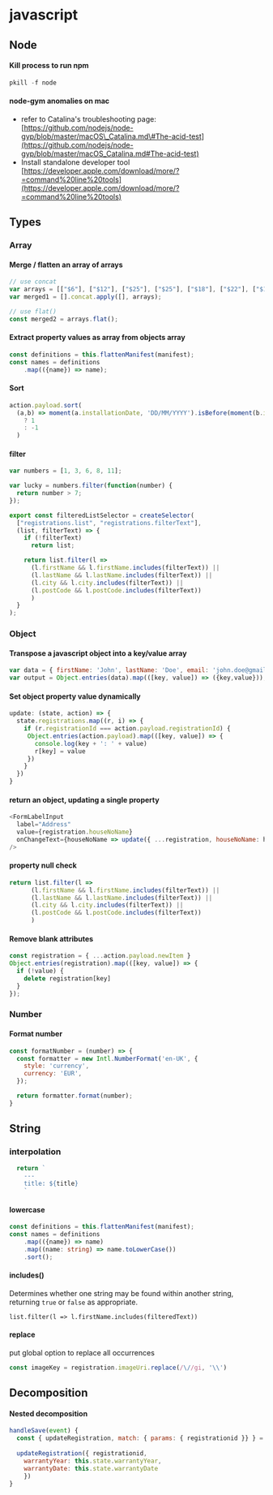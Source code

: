 # javascript

## Node

#### Kill process to run npm

```javascript
pkill -f node
```

#### node-gym anomalies on mac

* refer to Catalina's troubleshooting page: [https://github.com/nodejs/node-gyp/blob/master/macOS\_Catalina.md\#The-acid-test](https://github.com/nodejs/node-gyp/blob/master/macOS_Catalina.md#The-acid-test)
* Install standalone developer tool [https://developer.apple.com/download/more/?=command%20line%20tools](https://developer.apple.com/download/more/?=command%20line%20tools)

## Types

### Array

#### Merge / flatten an array of arrays

```javascript
// use concat
var arrays = [["$6"], ["$12"], ["$25"], ["$25"], ["$18"], ["$22"], ["$10"]];
var merged1 = [].concat.apply([], arrays);

// use flat()
const merged2 = arrays.flat();
```

#### Extract property values as array from objects array

```typescript
const definitions = this.flattenManifest(manifest);
const names = definitions
    .map(({name}) => name);
```

#### Sort

```javascript
action.payload.sort(
  (a,b) => moment(a.installationDate, 'DD/MM/YYYY').isBefore(moment(b.installationDate, 'DD/MM/YYYY')) 
    ? 1 
    : -1
  )
```

#### filter

```javascript
var numbers = [1, 3, 6, 8, 11];

var lucky = numbers.filter(function(number) {
  return number > 7;
});

export const filteredListSelector = createSelector(
  ["registrations.list", "registrations.filterText"],
  (list, filterText) => {
    if (!filterText) 
      return list;

    return list.filter(l => 
      (l.firstName && l.firstName.includes(filterText)) ||
      (l.lastName && l.lastName.includes(filterText)) ||
      (l.city && l.city.includes(filterText)) ||
      (l.postCode && l.postCode.includes(filterText))
      )
  }
);
```

### Object

#### Transpose a javascript object into a key/value array

```javascript
var data = { firstName: 'John', lastName: 'Doe', email: 'john.doe@gmail.com' }
var output = Object.entries(data).map(([key, value]) => ({key,value}));
```

#### Set object property value dynamically

```javascript
update: (state, action) => {
  state.registrations.map((r, i) => {
    if (r.registrationId === action.payload.registrationId) {
     Object.entries(action.payload).map(([key, value]) => {
       console.log(key + ': ' + value)
       r[key] = value
     })
    }
  })
}
```

#### return an object, updating a single property

```javascript
<FormLabelInput
  label="Address"
  value={registration.houseNoName}
  onChangeText={houseNoName => update({ ...registration, houseNoName: houseNoName})}
/>
```

#### property null check

```javascript
return list.filter(l => 
      (l.firstName && l.firstName.includes(filterText)) ||
      (l.lastName && l.lastName.includes(filterText)) ||
      (l.city && l.city.includes(filterText)) ||
      (l.postCode && l.postCode.includes(filterText))
      )
```

#### Remove blank attributes

```javascript
const registration = { ...action.payload.newItem } 
Object.entries(registration).map(([key, value]) => {
  if (!value) {
    delete registration[key]
  }
});
```

### Number

#### Format number

```javascript
const formatNumber = (number) => {
  const formatter = new Intl.NumberFormat('en-UK', {
    style: 'currency',
    currency: 'EUR',
  });

  return formatter.format(number);
} 
```

## String

### interpolation

```javascript
  return `
    ---
    title: ${title}
    `

```

#### lowercase

```typescript
const definitions = this.flattenManifest(manifest);
const names = definitions
    .map(({name}) => name)
    .map((name: string) => name.toLowerCase())
    .sort();
```

#### includes\(\)

Determines whether one string may be found within another string, returning `true` or `false` as appropriate.

```text
list.filter(l => l.firstName.includes(filteredText))
```

#### replace

put global option to replace all occurrences

```javascript
const imageKey = registration.imageUri.replace(/\//gi, '\\')
```

## Decomposition

#### Nested decomposition

```javascript
handleSave(event) {
  const { updateRegistration, match: { params: { registrationid }} } = this.props
  
  updateRegistration({ registrationid, 
    warrantyYear: this.state.warrantyYear,
    warrantyDate: this.state.warrantyDate
    })
}
```




